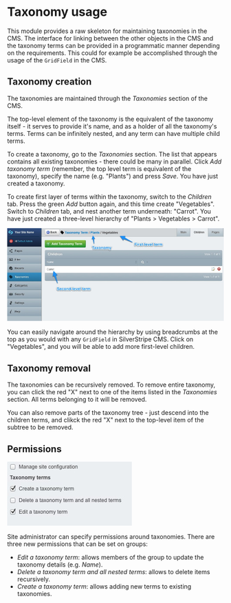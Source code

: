 # Taxonomy usage

This module provides a raw skeleton for maintaining taxonomies in the CMS. The interface for linking between the other
objects in the CMS and the taxonomy terms can be provided in a programmatic manner depending on the requirements. This
could for example be accomplished through the usage of the `GridField` in the CMS.

## Taxonomy creation

The taxonomies are maintained through the *Taxonomies* section of the CMS.

The top-level element of the taxonomy is the equivalent of the taxonomy itself - it serves to provide it's name, and as
a holder of all the taxonomy's terms. Terms can be infinitely nested, and any term can have multiple child terms.

To create a taxonomy, go to the *Taxonomies* section. The list that appears contains all existing taxonomies - there
could be many in parallel. Click *Add taxonomy term* (remember, the top level term is equivalent of the taxonomy),
specify the name (e.g. "Plants") and press *Save*. You have just created a taxonomy.

To create first layer of terms within the taxonomy, switch to the *Children* tab. Press the green *Add* button again,
and this time create "Vegetables". Switch to *Children* tab, and nest another term underneath: "Carrot". You have just
created a three-level hierarchy of "Plants > Vegetables > Carrot".

![Example of taxonomy](_images/taxonomies-terms.jpg)

You can easily navigate around the hierarchy by using breadcrumbs at the top as you would with any `GridField` in
SilverStripe CMS. Click on "Vegetables", and you will be able to add more first-level children.

## Taxonomy removal

The taxonomies can be recursively removed. To remove entire taxonomy, you can click the red "X" next to one of the items
listed in the *Taxonomies* section. All terms belonging to it will be removed.

You can also remove parts of the taxonomy tree - just descend into the children terms, and clikck the red "X" next to
the top-level item of the subtree to be removed.

## Permissions

![New group permissions](_images/taxonomies-permissions.jpg)

Site administrator can specify permissions around taxonomies. There are three new permissions that can be set on groups:

* *Edit a taxonomy term*: allows members of the group to update the taxonomy details (e.g. *Name*).
* *Delete a taxonomy term and all nested terms*: allows to delete items recursively.
* *Create a taxonomy term*: allows adding new terms to existing taxonomies.
